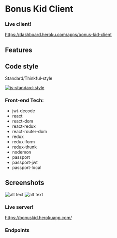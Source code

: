 # Bonus Kid Client

### Live client!
https://dashboard.heroku.com/apps/bonus-kid-client

<!-- Create an account and start learning! It's that simple! Input an answer, hit submit!
If your guess is correct, you'll see a message saying so and your score tally increment!
If your guess is incorrect, you'll see a message saying so, and your score will remain unchanged! -->

## Features
<!-- - Learn 10 Spanish words!
- App will help you learn the words you don't know -->

## Code style
Standard/Thinkful-style

[![js-standard-style](https://img.shields.io/badge/code%20style-standard-brightgreen.svg?style=flat)](https://github.com/feross/standard)

### Front-end Tech:
- jwt-decode
- react
- react-dom
- react-redux
- react-router-dom
- redux
- redux-form
- redux-thunk
- nodemon
- passport
- passport-jwt
- passport-local

## Screenshots
![alt text](https://gdurl.com/gLkX4)
![alt text](https://gdurl.com/bzVl)
<!--![alt text](https://gdurl.com/5tlQ) -->

### Live server!
https://bonuskid.herokuapp.com/

### Endpoints
<!-- - /api/login (for user creation)
- /api/users (to see all the users) -->

